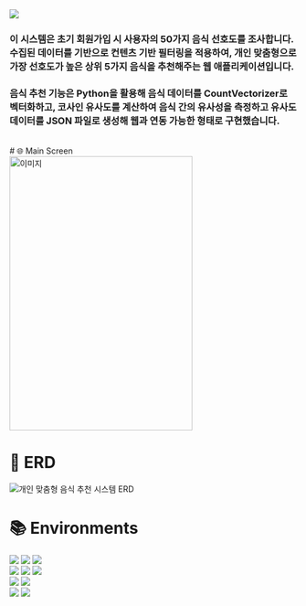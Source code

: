 <img src="https://capsule-render.vercel.app/api?type=waving&height=250&color=gradient&text=개인%20맞춤형%20%0A음식%20추천%20시스템&fontAlignY=40&fontSize=60" />

<h3>이 시스템은 초기 회원가입 시 사용자의 50가지 음식 선호도를 조사합니다. 수집된 데이터를 기반으로 컨텐츠 기반 필터링을 적용하여, 개인 맞춤형으로 가장 선호도가 높은 상위 5가지 음식을 추천해주는 웹 애플리케이션입니다.</h3>
<h3>음식 추천 기능은 Python을 활용해 음식 데이터를 CountVectorizer로 벡터화하고, 코사인 유사도를 계산하여 음식 간의 유사성을 측정하고 유사도 데이터를 JSON 파일로 생성해 웹과 연동 가능한 형태로 구현했습니다.</h3>

<br>
# 🌐 Main Screen
<div align=left>
  <img src="https://github.com/user-attachments/assets/b0db3ef2-686b-4cd7-bc23-2ca3484e857b" width="320" height="480" alt="이미지">

</div>

# 🔷 ERD
![개인 맞춤형 음식 추천 시스템 ERD](https://github.com/user-attachments/assets/b13480ba-d6d3-4c03-81cf-e7b3b1d6606c)


# 📚 Environments  
<div align=left>  
  <img src="https://img.shields.io/badge/html5-E34F26?style=for-the-badge&logo=html5&logoColor=white"> 
  <img src="https://img.shields.io/badge/css-1572B6?style=for-the-badge&logo=css3&logoColor=white"> 
  <img src="https://img.shields.io/badge/javascript-F7DF1E?style=for-the-badge&logo=javascript&logoColor=black"> 
  <br>

  <img src="https://img.shields.io/badge/php-339933?style=for-the-badge&logo=Node.js&logoColor=white">
  <img src="https://img.shields.io/badge/python-3776AB?style=for-the-badge&logo=python&logoColor=white">   
  <img src="https://img.shields.io/badge/mysql-4479A1?style=for-the-badge&logo=mysql&logoColor=white"> 
  <br>

  <img src="https://img.shields.io/badge/linux-FCC624?style=for-the-badge&logo=linux&logoColor=black"> 
  <img src="https://img.shields.io/badge/apache tomcat-F8DC75?style=for-the-badge&logo=apachetomcat&logoColor=black">
  <br>
  
  <img src="https://img.shields.io/badge/github-181717?style=for-the-badge&logo=github&logoColor=white">
  <img src="https://img.shields.io/badge/git-F05032?style=for-the-badge&logo=git&logoColor=white">  
  <br>
</div>
